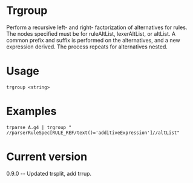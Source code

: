 # Trgroup

Perform a recursive left- and right- factorization of alternatives for rules.
The nodes specified must be for ruleAltList, lexerAltList, or altList. A common
prefix and suffix is performed on the alternatives, and a new expression derived.
The process repeats for alternatives nested.

# Usage

    trgroup <string>

# Examples

    trparse A.g4 | trgroup " //parserRuleSpec[RULE_REF/text()='additiveExpression']//altList"

# Current version

0.9.0 -- Updated trsplit, add trrup.
